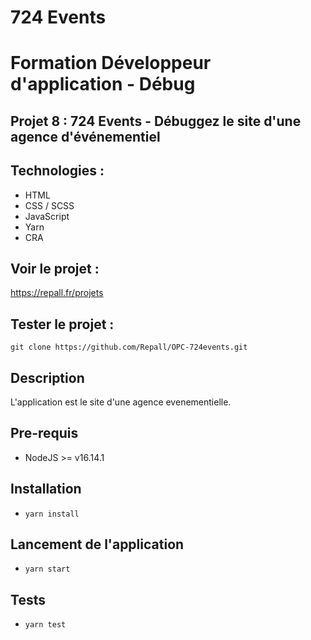 # 724 Events

# Formation Développeur d'application - Débug

## Projet 8 : 724 Events - Débuggez le site d'une agence d'événementiel
## Technologies :

- HTML
- CSS / SCSS
- JavaScript
- Yarn
- CRA

## Voir le projet : 

https://repall.fr/projets

## Tester le projet :

```terminal
git clone https://github.com/Repall/OPC-724events.git
```




## Description
L'application est le site d'une agence evenementielle.
## Pre-requis
- NodeJS  >= v16.14.1

## Installation
- `yarn install`

## Lancement de l'application
- `yarn start`

## Tests
- `yarn test`
